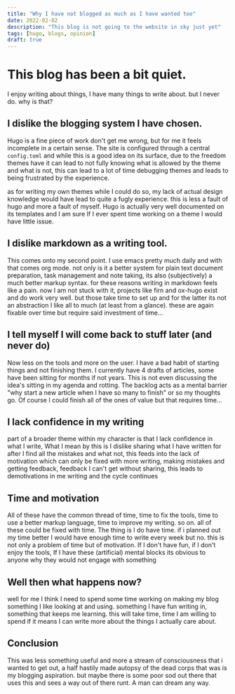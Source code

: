 ```yaml
---
title: "Why I have not blogged as much as I have wanted too"
date: 2022-02-02
description: "This blog is not going to the website in sky just yet"
tags: [hugo, blogs, opinion]
draft: true
---
```


# This blog has been a bit quiet.

I enjoy writing about things, I have many things to write about. but I never do.
why is that?

## I dislike the blogging system I have chosen.

Hugo is a fine piece of work don't get me wrong, but for me it feels incomplete
in a certain sense. The site is configured through a central `config.toml` and
while this is a good idea on its surface, due to the freedom themes have it can
lead to not fully knowing what is allowed by the theme and what is not, this can
lead to a lot of time debugging themes and leads to being frustrated by the
experience.

as for writing my own themes while I could do so, my lack of actual design
knowledge would have lead to quite a fugly experience. this is less a fault of
hugo and more a fault of myself. Hugo is actually very well documented on its
templates and I am sure If I ever spent time working on a theme I would have
little issue.

## I dislike markdown as a writing tool.

This comes onto my second point. I use emacs pretty much daily and with that
comes org mode. not only is it a better system for plain text document
preparation, task management and note taking, its also (subjectively) a much
better markup syntax. for these reasons writing in markdown feels like a pain.
now I am not stuck with it, projects like firn and ox-hugo exist and do work
very well. but those take time to set up and for the latter its not an
abstraction I like all to much (at least from a glance). these are again fixable
over time but require said investment of time...

## I tell myself I will come back to stuff later (and never do)

Now less on the tools and more on the user.
I have a bad habit of starting things and not finishing them. I currently have
4 drafts of articles, some have been sitting for months if not years. This is
not even discussing the idea's sitting in my agenda and rotting. The backlog
acts as a mental barrier "why start a new article when I have so many to
finish" or so my thoughts go. Of course I could finish all of the ones of value
but that requires time...

## I lack confidence in my writing

part of a broader theme within my character is that I lack confidence in what I
write, What I mean by this is I dislike sharing what I have written for after I
find all the mistakes and what not, this feeds into the lack of motivation which
can only be fixed with more writing, making mistakes and getting feedback,
feedback I can't get without sharing, this leads to demotivations in me writing
and the cycle continues

## Time and motivation

All of these have the common thread of time, time to fix the tools, time to use
a better markup language, time to improve my writing. so on. all of these could
be fixed with time. The thing is I do have time. if i planned out my time better
I would have enough time to write every week but no. this is not only a problem
of time but of motivation. If I don't have fun, if I don't enjoy the tools, If I
have these (artificial) mental blocks its obvious to anyone why they would not
engage with something

## Well then what happens now?

well for me I think I need to spend some time working on making my blog
something I like looking at and using. something I have fun writing in,
something that keeps me learning. this will take time, time I am
willing to spend if it means I can write more about the things I actually care
about.

## Conclusion

This was less something useful and more a stream of consciousness that i wanted
to get out, a half hastily made autopsy of the dead corps that was is my
blogging aspiration. but maybe there is some poor sod out there that uses this
and sees a way out of there runt. A man can dream any way.
